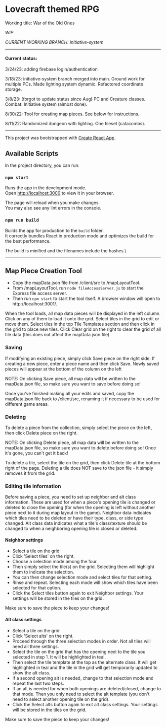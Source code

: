 # Lovecraft themed RPG

Working title: War of the Old Ones

*WIP*

*CURRENT WORKING BRANCH: initiative-system*

---
#### Current status:

3/24/23: adding firebase login/authentication

3/18/23: initiative-system branch merged into main. Ground work for multiple PCs. Made lighting system dynamic. Refactored coordinate storage.

3/8/23: (forgot to update status since Aug) PC and Creature classes. Combat. Initiative system (almost done).

8/30/22: Tool for creating map pieces.  See below for instructions.

8/11/22: Randomized dungeon with lighting. One tileset (catacombs).

---
This project was bootstrapped with [Create React App](https://github.com/facebook/create-react-app).

## Available Scripts

In the project directory, you can run:

### `npm start`

Runs the app in the development mode.\
Open [http://localhost:3000](http://localhost:3000) to view it in your browser.

The page will reload when you make changes.\
You may also see any lint errors in the console.

### `npm run build`

Builds the app for production to the `build` folder.\
It correctly bundles React in production mode and optimizes the build for the best performance.

The build is minified and the filenames include the hashes.\

---
## Map Piece Creation Tool

- Copy the mapData.json file from /client/src to /mapLayoutTool.
- From /mapLayoutTool, run `node fileAccessServer.js` to start the Express file access server.
- Then run `npm start` to start the tool itself.  A browser window will open to http://localhost:3001/.

When the tool loads, all map data pieces will be displayed in the left column. Click on any of them to load it onto the grid.
Select tiles in the grid to edit or move them.  Select tiles in the top Tile Templates section and then click in the grid to place new tiles.
Click Clear grid on the right to clear the grid of all tile data (this does not affect the mapData.json file).

### Saving
If modifying an existing piece, simply click Save piece on the right side.
If creating a new piece, enter a piece name and then click Save. Newly saved pieces will appear at the bottom of the column on the left

NOTE: On clicking Save piece, all map data will be written to the mapData.json file,
so make sure you want to save before doing so!

Once you've finished making all your edits and saved, copy the mapData.json file back to /client/src,
renaming it if necessary to be used for different game areas.

### Deleting
To delete a piece from the collection, simply select the piece on the left, then click Delete piece on the right.

NOTE: On clicking Delete piece, all map data will be written to the mapData.json file,
so make sure you want to delete before doing so!  Once it's gone, you can't get it back!

To delete a tile, select the tile on the grid, then click Delete tile at the bottom right of the page.
Deleting a tile does NOT save to the json file - it simply removes it from the grid.

### Editing tile information

Before saving a piece, you need to set up neighbor and alt class information.
These are used for when a piece's opening tile is changed or deleted to close the opening
(for when the opening is left without another piece next to it during map layout in the game).
Neighbor data indicates which tiles need to be deleted or have their type, class, or side type changed.
Alt class data indicates what a tile's class/texture should be changed to when a neighboring opening tile is closed or deleted.

#### Neighbor settings

- Select a tile on the grid
- Click 'Select tiles' on the right.
- Choose a selection mode among the four.
- Then simply select the tile(s) on the grid. Selecting them will highlight them to indicate the selection.
- You can then change selection mode and select tiles for that setting.
- Rinse and repeat. Selecting each mode will show which tiles have been selected for that option.
- Click the Select tiles button again to exit Neighbor settings.  Your settings will be stored in the tiles
on the grid.

Make sure to save the piece to keep your changes!

#### Alt class settings

- Select a tile on the grid
- Click 'Select alts' on the right.
- Proceed through the three selection modes in order. Not all tiles will need all three settings.
- Select the tile on the grid that has the opening next to the tile you selected in step 1. It will be highlighted in teal.
- Then select the tile template at the top as the alternate class. It will get highlighted in teal and the tile in the grid will get temporarily updated to show the alt class.
- If a second opening alt is needed, change to that selection mode and repeat the last two steps.
- If an alt is needed for when both openings are deleted/closed, change to that mode. Then you only need to select the alt template (you don't need to select another opening tile on the grid).
- Click the Select alts button again to exit alt class settings. Your settings will be stored in the tiles
  on the grid.

Make sure to save the piece to keep your changes!
